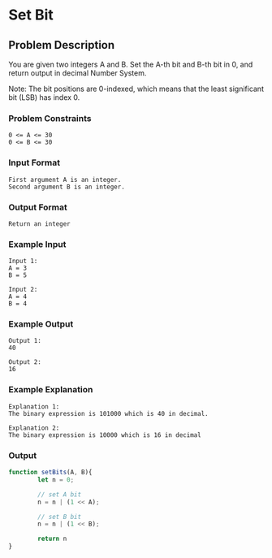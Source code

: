 # Set Bit

## Problem Description
You are given two integers A and B.
Set the A-th bit and B-th bit in 0, and return output in decimal Number System.

Note:
The bit positions are 0-indexed, which means that the least significant bit (LSB) has index 0.

### Problem Constraints
````
0 <= A <= 30
0 <= B <= 30
````

### Input Format
````
First argument A is an integer.
Second argument B is an integer.
````

### Output Format
````
Return an integer
````

### Example Input
````
Input 1:
A = 3
B = 5

Input 2:
A = 4
B = 4
````

### Example Output
````
Output 1:
40

Output 2:
16
````

### Example Explanation
````
Explanation 1:
The binary expression is 101000 which is 40 in decimal.

Explanation 2:
The binary expression is 10000 which is 16 in decimal
````

### Output
``` javascript showLineNumbers copy filename="JavaScript"
function setBits(A, B){
        let n = 0;

        // set A bit
        n = n | (1 << A);

        // set B bit
        n = n | (1 << B);

        return n
}
```